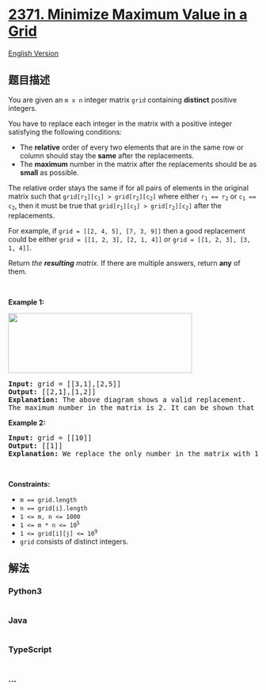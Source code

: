 # [2371. Minimize Maximum Value in a Grid](https://leetcode.cn/problems/minimize-maximum-value-in-a-grid)

[English Version](/solution/2300-2399/2371.Minimize%20Maximum%20Value%20in%20a%20Grid/README_EN.md)

## 题目描述

<!-- 这里写题目描述 -->

<p>You are given an <code>m x n</code> integer matrix <code>grid</code> containing <strong>distinct</strong> positive integers.</p>

<p>You have to replace each integer in the matrix with a positive integer satisfying the following conditions:</p>

<ul>
	<li>The <strong>relative</strong> order of every two elements that are in the same row or column should stay the <strong>same</strong> after the replacements.</li>
	<li>The <strong>maximum</strong> number in the matrix after the replacements should be as <strong>small</strong> as possible.</li>
</ul>

<p>The relative order stays the same if for all pairs of elements in the original matrix such that <code>grid[r<sub>1</sub>][c<sub>1</sub>] &gt; grid[r<sub>2</sub>][c<sub>2</sub>]</code> where either <code>r<sub>1</sub> == r<sub>2</sub></code> or <code>c<sub>1</sub> == c<sub>2</sub></code>, then it must be true that <code>grid[r<sub>1</sub>][c<sub>1</sub>] &gt; grid[r<sub>2</sub>][c<sub>2</sub>]</code> after the replacements.</p>

<p>For example, if <code>grid = [[2, 4, 5], [7, 3, 9]]</code> then a good replacement could be either <code>grid = [[1, 2, 3], [2, 1, 4]]</code> or <code>grid = [[1, 2, 3], [3, 1, 4]]</code>.</p>

<p>Return <em>the <strong>resulting</strong> matrix.</em> If there are multiple answers, return <strong>any</strong> of them.</p>

<p>&nbsp;</p>
<p><strong>Example 1:</strong></p>
<img alt="" src="https://assets.leetcode.com/uploads/2022/08/09/grid2drawio.png" style="width: 371px; height: 121px;" />
<pre>
<strong>Input:</strong> grid = [[3,1],[2,5]]
<strong>Output:</strong> [[2,1],[1,2]]
<strong>Explanation:</strong> The above diagram shows a valid replacement.
The maximum number in the matrix is 2. It can be shown that no smaller value can be obtained.
</pre>

<p><strong>Example 2:</strong></p>

<pre>
<strong>Input:</strong> grid = [[10]]
<strong>Output:</strong> [[1]]
<strong>Explanation:</strong> We replace the only number in the matrix with 1.
</pre>

<p>&nbsp;</p>
<p><strong>Constraints:</strong></p>

<ul>
	<li><code>m == grid.length</code></li>
	<li><code>n == grid[i].length</code></li>
	<li><code>1 &lt;= m, n &lt;= 1000</code></li>
	<li><code>1 &lt;= m * n &lt;= 10<sup>5</sup></code></li>
	<li><code>1 &lt;= grid[i][j] &lt;= 10<sup>9</sup></code></li>
	<li><code>grid</code> consists of distinct integers.</li>
</ul>


## 解法

<!-- 这里可写通用的实现逻辑 -->

<!-- tabs:start -->

### **Python3**

<!-- 这里可写当前语言的特殊实现逻辑 -->

```python

```

### **Java**

<!-- 这里可写当前语言的特殊实现逻辑 -->

```java

```

### **TypeScript**

```ts

```

### **...**

```

```

<!-- tabs:end -->
